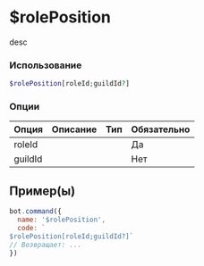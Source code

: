 # $rolePosition
desc
### Использование
```php
$rolePosition[roleId;guildId?]
```

### Опции

| Опция | Описание | Тип | Обязательно |
|--------|-------------|------|----------|
| roleId |  |  | Да | 
| guildId |  |  | Нет | 
## Пример(ы)

```javascript
bot.command({
  name: '$rolePosition',
  code: `
$rolePosition[roleId;guildId?]`
// Возвращает: ...
})
```